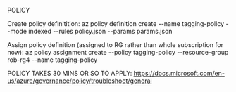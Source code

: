 POLICY

Create policy definitition:
az policy definition create --name tagging-policy --mode indexed --rules policy.json --params params.json

Assign policy definition (assigned to RG rather than whole subscription for now):
az policy assignment create --policy tagging-policy --resource-group rob-rg4 --name tagging-policy

POLICY TAKES 30 MINS OR SO TO APPLY: https://docs.microsoft.com/en-us/azure/governance/policy/troubleshoot/general